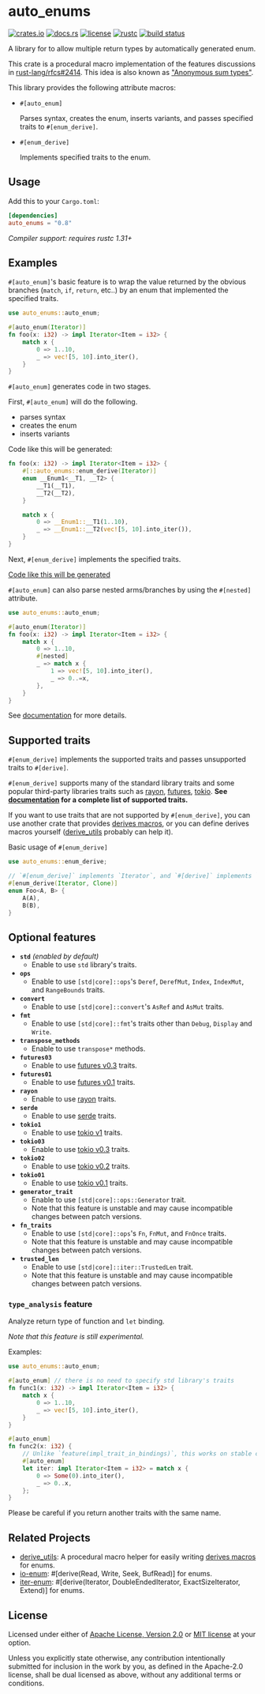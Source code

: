 # auto_enums

[![crates.io](https://img.shields.io/crates/v/auto_enums?style=flat-square&logo=rust)](https://crates.io/crates/auto_enums)
[![docs.rs](https://img.shields.io/badge/docs.rs-auto__enums-blue?style=flat-square&logo=docs.rs)](https://docs.rs/auto_enums)
[![license](https://img.shields.io/badge/license-Apache--2.0_OR_MIT-blue?style=flat-square)](#license)
[![rustc](https://img.shields.io/badge/rustc-1.31+-blue?style=flat-square&logo=rust)](https://www.rust-lang.org)
[![build status](https://img.shields.io/github/actions/workflow/status/taiki-e/auto_enums/ci.yml?branch=main&style=flat-square&logo=github)](https://github.com/taiki-e/auto_enums/actions)

A library for to allow multiple return types by automatically generated enum.

This crate is a procedural macro implementation of the features discussions
in [rust-lang/rfcs#2414]. This idea is also known as
["Anonymous sum types"][rust-lang/rfcs#294].

This library provides the following attribute macros:

- `#[auto_enum]`

  Parses syntax, creates the enum, inserts variants, and passes specified
  traits to `#[enum_derive]`.

- `#[enum_derive]`

  Implements specified traits to the enum.

## Usage

Add this to your `Cargo.toml`:

```toml
[dependencies]
auto_enums = "0.8"
```

*Compiler support: requires rustc 1.31+*

## Examples

`#[auto_enum]`'s basic feature is to wrap the value returned by the obvious
branches (`match`, `if`, `return`, etc..) by an enum that implemented the
specified traits.

```rust
use auto_enums::auto_enum;

#[auto_enum(Iterator)]
fn foo(x: i32) -> impl Iterator<Item = i32> {
    match x {
        0 => 1..10,
        _ => vec![5, 10].into_iter(),
    }
}
```

`#[auto_enum]` generates code in two stages.

First, `#[auto_enum]` will do the following.

- parses syntax
- creates the enum
- inserts variants

Code like this will be generated:

```rust
fn foo(x: i32) -> impl Iterator<Item = i32> {
    #[::auto_enums::enum_derive(Iterator)]
    enum __Enum1<__T1, __T2> {
        __T1(__T1),
        __T2(__T2),
    }

    match x {
        0 => __Enum1::__T1(1..10),
        _ => __Enum1::__T2(vec![5, 10].into_iter()),
    }
}
```

Next, `#[enum_derive]` implements the specified traits.

[Code like this will be generated](tests/expand/enum_derive/example-1.expanded.rs)

`#[auto_enum]` can also parse nested arms/branches by using the `#[nested]`
attribute.

```rust
use auto_enums::auto_enum;

#[auto_enum(Iterator)]
fn foo(x: i32) -> impl Iterator<Item = i32> {
    match x {
        0 => 1..10,
        #[nested]
        _ => match x {
            1 => vec![5, 10].into_iter(),
            _ => 0..=x,
        },
    }
}
```

See [documentation](https://docs.rs/auto_enums) for more details.

## Supported traits

`#[enum_derive]` implements the supported traits and passes unsupported
traits to `#[derive]`.

`#[enum_derive]` supports many of the standard library traits and some popular
third-party libraries traits such as [rayon], [futures][futures03],
[tokio][tokio1]. **See [documentation](https://docs.rs/auto_enums/latest/auto_enums/#supported-traits) for a complete list of supported traits.**

If you want to use traits that are not supported by `#[enum_derive]`, you
can use another crate that provides [derives macros][proc-macro-derive], or
you can define derives macros yourself ([derive_utils] probably can help it).

Basic usage of `#[enum_derive]`

```rust
use auto_enums::enum_derive;

// `#[enum_derive]` implements `Iterator`, and `#[derive]` implements `Clone`.
#[enum_derive(Iterator, Clone)]
enum Foo<A, B> {
    A(A),
    B(B),
}
```

## Optional features

- **`std`** *(enabled by default)*
  - Enable to use `std` library's traits.
- **`ops`**
  - Enable to use `[std|core]::ops`'s `Deref`, `DerefMut`, `Index`, `IndexMut`, and `RangeBounds` traits.
- **`convert`**
  - Enable to use `[std|core]::convert`'s `AsRef` and `AsMut` traits.
- **`fmt`**
  - Enable to use `[std|core]::fmt`'s traits other than `Debug`, `Display` and `Write`.
- **`transpose_methods`**
  - Enable to use `transpose*` methods.
- **`futures03`**
  - Enable to use [futures v0.3][futures03] traits.
- **`futures01`**
  - Enable to use [futures v0.1][futures01] traits.
- **`rayon`**
  - Enable to use [rayon] traits.
- **`serde`**
  - Enable to use [serde] traits.
- **`tokio1`**
  - Enable to use [tokio v1][tokio1] traits.
- **`tokio03`**
  - Enable to use [tokio v0.3][tokio03] traits.
- **`tokio02`**
  - Enable to use [tokio v0.2][tokio02] traits.
- **`tokio01`**
  - Enable to use [tokio v0.1][tokio01] traits.
- **`generator_trait`**
  - Enable to use `[std|core]::ops::Generator` trait.
  - Note that this feature is unstable and may cause incompatible changes between patch versions.
- **`fn_traits`**
  - Enable to use `[std|core]::ops`'s `Fn`, `FnMut`, and `FnOnce` traits.
  - Note that this feature is unstable and may cause incompatible changes between patch versions.
- **`trusted_len`**
  - Enable to use `[std|core]::iter::TrustedLen` trait.
  - Note that this feature is unstable and may cause incompatible changes between patch versions.

### `type_analysis` feature

Analyze return type of function and `let` binding.

*Note that this feature is still experimental.*

Examples:

```rust
use auto_enums::auto_enum;

#[auto_enum] // there is no need to specify std library's traits
fn func1(x: i32) -> impl Iterator<Item = i32> {
    match x {
        0 => 1..10,
        _ => vec![5, 10].into_iter(),
    }
}

#[auto_enum]
fn func2(x: i32) {
    // Unlike `feature(impl_trait_in_bindings)`, this works on stable compilers.
    #[auto_enum]
    let iter: impl Iterator<Item = i32> = match x {
        0 => Some(0).into_iter(),
        _ => 0..x,
    };
}
```

Please be careful if you return another traits with the same name.

## Related Projects

- [derive_utils]: A procedural macro helper for easily writing [derives macros][proc-macro-derive] for enums.
- [io-enum]: \#\[derive(Read, Write, Seek, BufRead)\] for enums.
- [iter-enum]: \#\[derive(Iterator, DoubleEndedIterator, ExactSizeIterator, Extend)\] for enums.

[derive_utils]: https://github.com/taiki-e/derive_utils
[futures01]: https://docs.rs/futures/0.1
[futures03]: https://docs.rs/futures/0.3
[io-enum]: https://github.com/taiki-e/io-enum
[iter-enum]: https://github.com/taiki-e/iter-enum
[proc-macro-derive]: https://doc.rust-lang.org/reference/procedural-macros.html#derive-macros
[rayon]: https://docs.rs/rayon/1
[rust-lang/rfcs#294]: https://github.com/rust-lang/rfcs/issues/294
[rust-lang/rfcs#2414]: https://github.com/rust-lang/rfcs/issues/2414
[serde]: https://docs.rs/serde/1
[tokio01]: https://docs.rs/tokio/0.1
[tokio02]: https://docs.rs/tokio/0.2
[tokio03]: https://docs.rs/tokio/0.3
[tokio1]: https://docs.rs/tokio/1

## License

Licensed under either of [Apache License, Version 2.0](LICENSE-APACHE) or
[MIT license](LICENSE-MIT) at your option.

Unless you explicitly state otherwise, any contribution intentionally submitted
for inclusion in the work by you, as defined in the Apache-2.0 license, shall
be dual licensed as above, without any additional terms or conditions.
